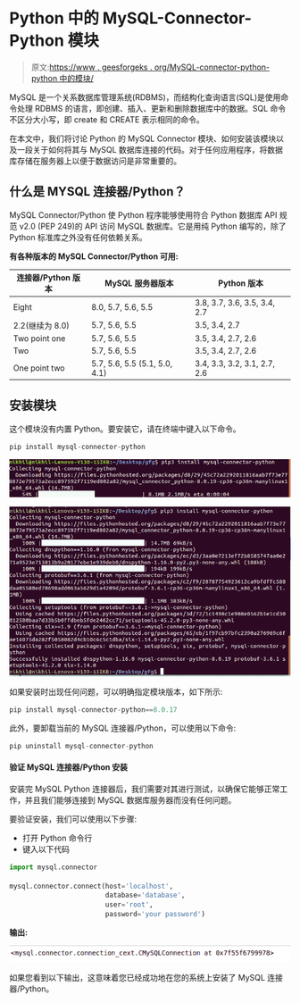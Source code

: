 # Python 中的 MySQL-Connector-Python 模块

> 原文:[https://www . geesforgeks . org/MySQL-connector-python-python 中的模块/](https://www.geeksforgeeks.org/mysql-connector-python-module-in-python/)

MySQL 是一个关系数据库管理系统(RDBMS)，而结构化查询语言(SQL)是使用命令处理 RDBMS 的语言，即创建、插入、更新和删除数据库中的数据。SQL 命令不区分大小写，即 create 和 CREATE 表示相同的命令。

在本文中，我们将讨论 Python 的 MySQL Connector 模块、如何安装该模块以及一段关于如何将其与 MySQL 数据库连接的代码。对于任何应用程序，将数据库存储在服务器上以便于数据访问是非常重要的。

## 什么是 MYSQL 连接器/Python？

MySQL Connector/Python 使 Python 程序能够使用符合 Python 数据库 API 规范 v2.0 (PEP 249)的 API 访问 MySQL 数据库。它是用纯 Python 编写的，除了 Python 标准库之外没有任何依赖关系。

**有各种版本的 MySQL Connector/Python 可用:**

| 连接器/Python 版本 | MySQL 服务器版本 | Python 版本 |
| --- | --- | --- |
| Eight | 8.0, 5.7, 5.6, 5.5 | 3.8, 3.7, 3.6, 3.5, 3.4, 2.7 |
| 2.2(继续为 8.0) | 5.7, 5.6, 5.5 | 3.5, 3.4, 2.7 |
| Two point one | 5.7, 5.6, 5.5 | 3.5, 3.4, 2.7, 2.6 |
| Two | 5.7, 5.6, 5.5 | 3.5, 3.4, 2.7, 2.6 |
| One point two | 5.7, 5.6, 5.5 (5.1, 5.0, 4.1) | 3.4, 3.3, 3.2, 3.1, 2.7, 2.6 |

## 安装模块

这个模块没有内置 Python。要安装它，请在终端中键入以下命令。

```py
pip install mysql-connector-python

```

![python-mysql](img/94be3c68fa83b2f5ba74ee23e6b7bc62.png)

![python-mysql](img/aa10a90888f510497a284d47a0ff0fe0.png)

如果安装时出现任何问题，可以明确指定模块版本，如下所示:

```py
pip install mysql-connector-python==8.0.17
```

此外，要卸载当前的 MySQL 连接器/Python，可以使用以下命令:

```py
pip uninstall mysql-connector-python
```

#### 验证 MySQL 连接器/Python 安装

安装完 MySQL Python 连接器后，我们需要对其进行测试，以确保它能够正常工作，并且我们能够连接到 MySQL 数据库服务器而没有任何问题。

要验证安装，我们可以使用以下步骤:

*   打开 Python 命令行
*   键入以下代码

```py
import mysql.connector

mysql.connector.connect(host='localhost',
                        database='database',
                        user='root',
                        password='your password')
```

**输出:**

![python-mysql-1](img/06faca497556116803f58177e73dcc99.png)

如果您看到以下输出，这意味着您已经成功地在您的系统上安装了 MySQL 连接器/Python。